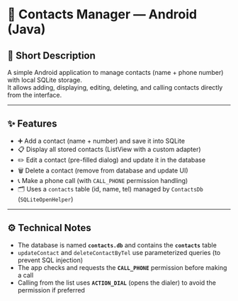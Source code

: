 # 📲 Contacts Manager — Android (Java)

## 📖 Short Description
A simple Android application to manage contacts (name + phone number) with local SQLite storage.  
It allows adding, displaying, editing, deleting, and calling contacts directly from the interface.

---

## ✨ Features
- ➕ Add a contact (name + number) and save it into SQLite  
- 📋 Display all stored contacts (ListView with a custom adapter)  
- ✏️ Edit a contact (pre-filled dialog) and update it in the database  
- 🗑️ Delete a contact (remove from database and update UI)  
- 📞 Make a phone call (with `CALL_PHONE` permission handling)  
- 🗂️ Uses a `contacts` table (id, name, tel) managed by `ContactsDb` (`SQLiteOpenHelper`)  

---

## ⚙️ Technical Notes
- The database is named **`contacts.db`** and contains the **`contacts`** table  
- `updateContact` and `deleteContactByTel` use parameterized queries (to prevent SQL injection)  
- The app checks and requests the **`CALL_PHONE`** permission before making a call  
- Calling from the list uses **`ACTION_DIAL`** (opens the dialer) to avoid the permission if preferred  

